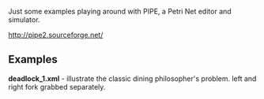 Just some examples playing around with PIPE, a Petri Net editor and simulator.

http://pipe2.sourceforge.net/

## Examples

**deadlock_1.xml** - illustrate the classic dining philosopher's problem.  left and right fork grabbed separately. 
